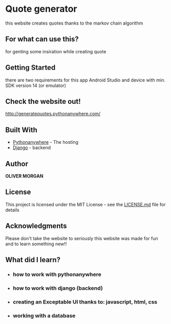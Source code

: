 # Quote generator
this website creates quotes thanks to the markov chain algorithm

## For what can use this?
for genting some insiration while creating quote

## Getting Started
there are two requirements for this app Android Studio and device with min. SDK version 14 (or emulator)


## Check the website out!
http://generatequotes.pythonanywhere.com/



## Built With

* [Pythonanywhere](https://www.pythonanywhere.com/) - The hosting
* [Django](https://www.djangoproject.com/) - backend



## Author

**OLIVER MORGAN**

## License

This project is licensed under the MIT License - see the [LICENSE.md](LICENSE.md) file for details

## Acknowledgments

Please don't take the website to seriously this website was made for fun and to learn something new!!

## What did I learn? 
* ### how to work with pythonanywhere 
* ### how to work with django (backend)
* ### creating an Exceptable UI thanks to: javascript, html, css
* ### working with a database

